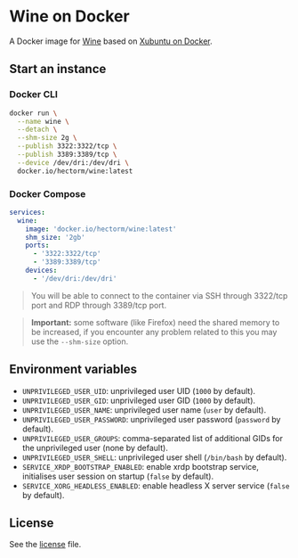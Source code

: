 # Wine on Docker

A Docker image for [Wine](https://www.winehq.org) based on [Xubuntu on Docker](https://github.com/hectorm/docker-xubuntu).

## Start an instance

### Docker CLI

```sh
docker run \
  --name wine \
  --detach \
  --shm-size 2g \
  --publish 3322:3322/tcp \
  --publish 3389:3389/tcp \
  --device /dev/dri:/dev/dri \
  docker.io/hectorm/wine:latest
```

### Docker Compose

```yaml
services:
  wine:
    image: 'docker.io/hectorm/wine:latest'
    shm_size: '2gb'
    ports:
      - '3322:3322/tcp'
      - '3389:3389/tcp'
    devices:
      - '/dev/dri:/dev/dri'
```

> You will be able to connect to the container via SSH through 3322/tcp port and RDP through 3389/tcp port.

> **Important:** some software (like Firefox) need the shared memory to be increased, if you
encounter any problem related to this you may use the `--shm-size` option.

## Environment variables

* `UNPRIVILEGED_USER_UID`: unprivileged user UID (`1000` by default).
* `UNPRIVILEGED_USER_GID`: unprivileged user GID (`1000` by default).
* `UNPRIVILEGED_USER_NAME`: unprivileged user name (`user` by default).
* `UNPRIVILEGED_USER_PASSWORD`: unprivileged user password (`password` by default).
* `UNPRIVILEGED_USER_GROUPS`: comma-separated list of additional GIDs for the unprivileged user (none by default).
* `UNPRIVILEGED_USER_SHELL`: unprivileged user shell (`/bin/bash` by default).
* `SERVICE_XRDP_BOOTSTRAP_ENABLED`: enable xrdp bootstrap service, initialises user session on startup (`false` by default).
* `SERVICE_XORG_HEADLESS_ENABLED`: enable headless X server service (`false` by default).

## License

See the [license](LICENSE.md) file.
